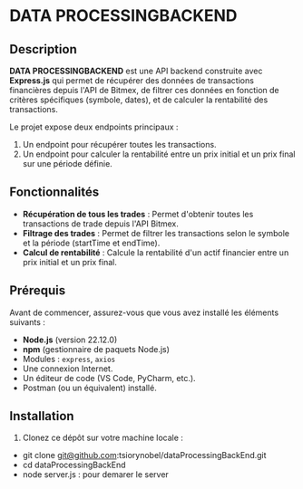# DATA PROCESSINGBACKEND

## Description
**DATA PROCESSINGBACKEND** est une API backend construite avec **Express.js** qui permet de récupérer des données de transactions financières depuis l'API de Bitmex, de filtrer ces données en fonction de critères spécifiques (symbole, dates), et de calculer la rentabilité des transactions.

Le projet expose deux endpoints principaux :
1. Un endpoint pour récupérer toutes les transactions.
2. Un endpoint pour calculer la rentabilité entre un prix initial et un prix final sur une période définie.

## Fonctionnalités
- **Récupération de tous les trades** : Permet d'obtenir toutes les transactions de trade depuis l'API Bitmex.
- **Filtrage des trades** : Permet de filtrer les transactions selon le symbole et la période (startTime et endTime).
- **Calcul de rentabilité** : Calcule la rentabilité d'un actif financier entre un prix initial et un prix final.

## Prérequis
Avant de commencer, assurez-vous que vous avez installé les éléments suivants :
- **Node.js** (version 22.12.0)
- **npm** (gestionnaire de paquets Node.js)
- Modules : `express`, `axios`
- Une connexion Internet.
- Un éditeur de code (VS Code, PyCharm, etc.).
- Postman (ou un équivalent) installé.

## Installation
1. Clonez ce dépôt sur votre machine locale :
 -  git clone git@github.com:tsiorynobel/dataProcessingBackEnd.git  
 -  cd dataProcessingBackEnd
 -  node server.js : pour demarer le server 


